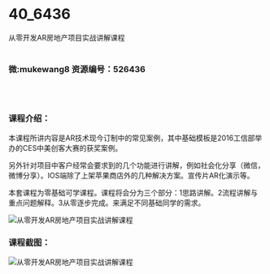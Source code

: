 # 40_6436
从零开发AR房地产项目实战讲解课程
<br/></br>
<h3>微:mukewang8 资源编号：526436</h3>
<br/></br>
<h3>课程介绍：</h3>
<p>本课程所讲内容是<a title="查看与 AR 相关的文章" target="_blank">AR</a>技术现今订制中的常见案例，其中基础模板是2016工信部举办的CES中美创客大赛的获奖案例。</p>
<p>另外针对项目中客户经常会要求到的几个功能进行讲解，例如社会化分享（微信，微博分享）。IOS端除了上架苹果商店外的几种解决方案。宣传片<a title="查看与 AR 相关的文章" target="_blank">AR</a>化演示等。</p>
<p>本套课程为零基础可学课程。课程将会分为三个部分：1思路讲解。2流程讲解与重点问题解释。3从零逐步完成。来满足不同基础同学的需求。</p>
<p><img src="https://www.ko996.com/wp-content/uploads/img/2019/08/1-66-300x133.png" alt="从零开发AR房地产项目实战讲解课程"></p>
<h3>课程截图：</h3>
<p><img src="https://www.ko996.com/wp-content/uploads/img/2019/08/2-67.png" alt="从零开发AR房地产项目实战讲解课程"></p>
